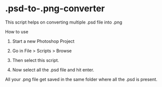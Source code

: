 # .psd-to-.png-converter

This script helps on converting multiple .psd file into .png

How to use

1. Start a new Photoshop Project

2. Go in File > Scripts > Browse

3. Then select this script.

4. Now select all the .psd file and hit enter.

All your .png file get saved in the same folder where all the .psd is present.
